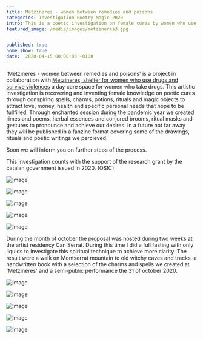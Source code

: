 ```yaml
---
title: Metzineres - women between remedies and poisons
categories: Investigation Poetry Magic 2020
intro: This is a poetic investigation on female cures by women who use drugs.
featured_image: /media/images/metzineres3.jpg


published: true
home_show: true
date:  2020-04-15 00:00:00 +0100
---
```

'Metzineres - women between remedies and poisons' is a project in collaboration with [Metzineres, shelter for women who use drugs and survive violences](http://metzineres.net/) a day care space for women who take drugs.
This artistic investigation is recovering and inventing female knowledge on poetic cures through conspiring spells, charms, potions, rituals and magic objects to attract love, money, health and specific personal needs that hope to be fullfilled. Through enchanted session during the pandemic year we created rimes and poems, herbal essences and conjured brooms, ritual masks and gestures to pronounce and achieve our desires. In a future not far away they will be published in a fanzine format covering some of the drawings, rituals and poetic writings we percieved.

Soon we will inform you on further steps of the process.

This investigation counts with the support of the research grant by the catalan government issued in 2020. (OSIC)


![image](/media/images/metzineres4.jpg)

![image](/media/images/metzineres2.jpg)

![image](/media/images/metzineres1.jpg)

![image](/media/images/metzineres5.jpg)

![image](/media/images/metzineres6.jpg)

During the month of october the proposal was hosted during two weeks at the artist residency Can Serrat. During this time I did a full fasting with only liquids to investigate this spiritual technique to achieve more clarity. The result were a walk on Montserrat mountain to old witchy caves and tracks, a handwritten book with a selection of the charms and spells we created at 'Metzineres' and a semi-public performance the 31 of october 2020.

![image](/media/images/metzineres7.jpg)

![image](/media/images/metzineres8.jpg)

![image](/media/images/metzineres9.jpg)

![image](/media/images/metzineres10.jpg)

![image](/media/images/metzineres11.jpg)